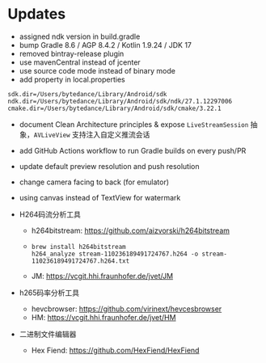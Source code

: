 # Updates

- assigned ndk version in build.gradle
- bump Gradle 8.6 / AGP 8.4.2 / Kotlin 1.9.24 / JDK 17
- removed bintray-release plugin
- use mavenCentral instead of jcenter
- use source code mode instead of binary mode
- add property in local.properties
```properties
sdk.dir=/Users/bytedance/Library/Android/sdk
ndk.dir=/Users/bytedance/Library/Android/sdk/ndk/27.1.12297006
cmake.dir=/Users/bytedance/Library/Android/sdk/cmake/3.22.1
```

- document Clean Architecture principles & expose `LiveStreamSession` 抽象，`AVLiveView` 支持注入自定义推流会话
- add GitHub Actions workflow to run Gradle builds on every push/PR

- update default preview resolution and push resolution
- change camera facing to back (for emulator)
- using canvas instead of TextView for watermark
- H264码流分析工具
  - h264bitstream: https://github.com/aizvorski/h264bitstream
  - ```shell
    brew install h264bitstream
    h264_analyze stream-110236189491724767.h264 -o stream-110236189491724767.h264.txt
    ```
  - JM: https://vcgit.hhi.fraunhofer.de/jvet/JM
- h265码率分析工具
  - hevcbrowser: https://github.com/virinext/hevcesbrowser
  - HM: https://vcgit.hhi.fraunhofer.de/jvet/HM
- 二进制文件编辑器
  - Hex Fiend: https://github.com/HexFiend/HexFiend
